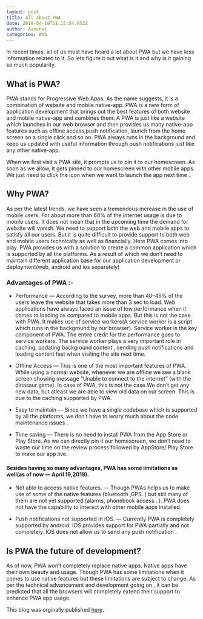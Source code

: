 ```yaml
---
layout: post
title: All about PWA
date: 2019-04-19T11:15:54.052Z
author: Aanchal
categories: Web
---
```



In recent times, all of us must have heard a lot about PWA but we have less information related to it. So lets figure it out what is it and why is it gaining so much popularity.

## What is PWA? 
PWA stands for Progressive Web Apps. As the name suggests, it is a combination of website and mobile native-app. PWA is a new form of application development that brings out the best features of both website and mobile native-app and combines them. A PWA is just like a website which launches in our web browser and then provides us many native-app features such as offline access,push notification, launch from the home screen on a single click and so on. PWA always runs in the background and keep us updated with useful information through push notifications just like any other native-app.

When we first visit a PWA site, it prompts us to pin it to our homescreen. As soon as we allow, it gets pinned to our homescreen with other mobile apps. We just need to click the icon when we want to launch the app next time .

## Why PWA?
As per the latest trends, we have seen a tremendous increase in the use of mobile users. For about more than 60% of the internet usage is due to mobile users. It does not mean that in the upcoming time the demand for website will vanish. We need to support both the web and mobile apps to satisfy all our users. But it is quite difficult to provide support to both web and mobile users technically as well as financially.
Here PWA comes into play. PWA provides us with a solution to create a common application which is supported by all the platforms. As a result of which we don’t need to maintain different application base for our application development or deployment(web, android and ios separately)

### Advantages of PWA :-

- Performance — According to the survey, more than 40–45% of the users leave the website that takes more than 3 sec to load. Web applications have always faced an issue of low performance when it comes to loading as compared to mobile apps. But this is not the case with PWA. It makes use of service workers(A service worker is a script which runs in the background by our browser).
   Service worker is the key component of PWA. The entire credit for the performance goes to service workers. The service worker plays a very important role in caching, updating background content , sending push notifications and loading content fast when visiting the site next time.

- Offline Access — This is one of the most important features of PWA. While using a normal website, whenever we are offline we see a blank screen showing message “Unable to connect to the internet” (with the dinasaur game). In case of PWA, this is not the case.We don’t get any new data, but atleast we are able to view old data on our screen. This is due to the caching supported by PWA.

- Easy to maintain — Since we have a single codebase which is supported by all the platforms, we don’t have to worry much about the code maintenance issues .

- Time saving — There is no need to install PWA from the App Store or Play Store. As we can directly pin it our homescreen, we don’t need to waste our time on the review process followed by AppStore/ Play Store to make our app live.
   
#### Besides having so many advantages, PWA has some limitations as well(as of now — April 19,2019).
- Not able to access native features. — Though PWAs helps us to make use of some of the native features (bluetooth ,GPS..) but still many of them are not yet supported (alarms, phonebook access…). PWA does not have the capability to interact with other mobile apps installed.

- Push notifications not supported in IOS. — Currently PWA is completely supported by android. IOS provides support for PWA partially and not completely. IOS does not allow us to send any push notification .

## Is PWA the future of development?
As of now, PWA won’t completely replace native apps. Native apps have their own beauty and usage. Though PWA has some limitations when it comes to use native features but these limitations are subject to change. As per the technical advancement and development going on , it can be predicted that all the browsers will completely extend their support to enhance PWA app usage.

This blog was orginally published [here](https://medium.com/@aanchal641/an-introduction-to-pwa-5fba5a132e80).